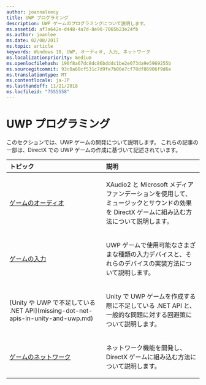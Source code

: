 ```yaml
---
author: joannaleecy
title: UWP プログラミング
description: UWP ゲームのプログラミングについて説明します。
ms.assetid: af7a642e-d448-4a7d-8e90-7065b23e24fb
ms.author: joanlee
ms.date: 02/08/2017
ms.topic: article
keywords: Windows 10, UWP, オーディオ, 入力, ネットワーク
ms.localizationpriority: medium
ms.openlocfilehash: 190f8a67dc8dc86bdddc1be2e073da9e5969255b
ms.sourcegitcommit: 93c0a60cf531c7d9fe7b00e7cf78df86906f9d6e
ms.translationtype: MT
ms.contentlocale: ja-JP
ms.lasthandoff: 11/21/2018
ms.locfileid: "7555558"
---
```

# <a name="uwp-programming"></a>UWP プログラミング

このセクションでは、UWP ゲームの開発について説明します。 これらの記事の一部は、DirectX での UWP ゲームの作成に基づいて記述されています。


<table>
<colgroup>
<col width="50%" />
<col width="50%" />
</colgroup>
<thead>
<tr class="header">
<th align="left">トピック</th>
<th align="left">説明</th>
</tr>
</thead>
<tbody>
<tr class="odd">
<td align="left"><p><a href="working-with-audio-in-your-directx-game.md">ゲームのオーディオ</a></p></td>
<td align="left"><p>XAudio2 と Microsoft メディア ファンデーションを使用して、ミュージックとサウンドの効果を DirectX ゲームに組み込む方法について説明します。</p></td>
</tr>
<tr class="even">
<td align="left"><p><a href="input-for-games.md">ゲームの入力</a></p></td>
<td align="left"><p>UWP ゲームで使用可能なさまざまな種類の入力デバイスと、それらのデバイスの実装方法について説明します。</p></td>
</tr>
<tr class="odd">
    <td align="left">
        <p>[Unity や UWP で不足している .NET API](missing-dot-net-apis-in-unity-and-uwp.md)</p>
    </td>
    <td align="left">
        <p>Unity で UWP ゲームを作成する際に不足している .NET API と、一般的な問題に対する回避策について説明します。</p>
    </td>
</tr>
<tr class="even">
<td align="left"><p><a href="work-with-networking-in-your-directx-game.md">ゲームのネットワーク</a></p></td>
<td align="left"><p>ネットワーク機能を開発し、DirectX ゲームに組み込む方法について説明します。</p></td>
</tr>
</tbody>
</table>
 

 

 




